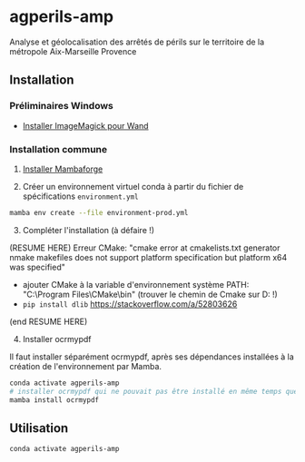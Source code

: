 # agperils-amp

Analyse et géolocalisation des arrêtés de périls sur le territoire de la métropole Aix-Marseille Provence

## Installation

### Préliminaires Windows

* [Installer ImageMagick pour Wand](https://docs.wand-py.org/en/0.6.2/guide/install.html#install-imagemagick-on-windows)

### Installation commune

1. [Installer Mambaforge](https://github.com/conda-forge/miniforge#mambaforge)

2. Créer un environnement virtuel conda à partir du fichier de spécifications `environment.yml`

```sh
mamba env create --file environment-prod.yml
```

3. Compléter l'installation (à défaire !)

(RESUME HERE)
Erreur CMake: "cmake error at cmakelists.txt generator nmake makefiles does not support platform specification but platform x64 was specified"

* ajouter CMake à la variable d'environnement système PATH: "C:\Program Files\CMake\bin" (trouver le chemin de Cmake sur D: !)
* `pip install dlib` <https://stackoverflow.com/a/52803626>

(end RESUME HERE)

4. Installer ocrmypdf

Il faut installer séparément ocrmypdf, après ses dépendances installées à la
création de l'environnement par Mamba.

```sh
conda activate agperils-amp
# installer ocrmypdf qui ne pouvait pas être installé en même temps que ses dépendances...
mamba install ocrmypdf
```

## Utilisation

```sh
conda activate agperils-amp
```
